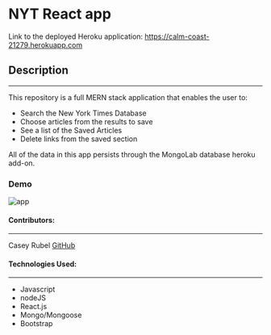 # NYT React app

Link to the deployed Heroku application: https://calm-coast-21279.herokuapp.com


## Description
***
This repository is a full MERN stack application that enables the user to: 

* Search the New York Times Database
* Choose articles from the results to save
* See a list of the Saved Articles
* Delete links from the saved section

All of the data in this app persists through the MongoLab database heroku add-on. 

### Demo

![app](https://gfycat.com/VengefulSadBluefish)

#### Contributors:
***

Casey Rubel [GitHub](https://github.com/caseyrubel)


#### Technologies Used:
***

* Javascript
* nodeJS
* React.js
* Mongo/Mongoose
* Bootstrap